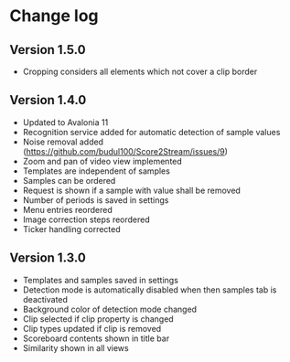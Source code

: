 # Change log

## Version 1.5.0

* Cropping considers all elements which not cover a clip border

## Version 1.4.0

* Updated to Avalonia 11
* Recognition service added for automatic detection of sample values
* Noise removal added (https://github.com/budul100/Score2Stream/issues/9)
* Zoom and pan of video view implemented
* Templates are independent of samples
* Samples can be ordered
* Request is shown if a sample with value shall be removed
* Number of periods is saved in settings
* Menu entries reordered
* Image correction steps reordered
* Ticker handling corrected

## Version 1.3.0

* Templates and samples saved in settings
* Detection mode is automatically disabled when then samples tab is deactivated
* Background color of detection mode changed
* Clip selected if clip property is changed
* Clip types updated if clip is removed
* Scoreboard contents shown in title bar
* Similarity shown in all views